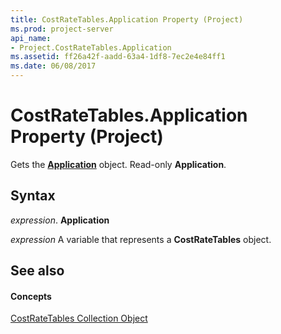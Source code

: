 ```yaml
---
title: CostRateTables.Application Property (Project)
ms.prod: project-server
api_name:
- Project.CostRateTables.Application
ms.assetid: ff26a42f-aadd-63a4-1df8-7ec2e4e84ff1
ms.date: 06/08/2017
---
```



# CostRateTables.Application Property (Project)

Gets the  **[Application](Project.Application.md)** object. Read-only **Application**.


## Syntax

 _expression_. **Application**

 _expression_ A variable that represents a **CostRateTables** object.


## See also


#### Concepts


[CostRateTables Collection Object](Project.costratetables.md)
